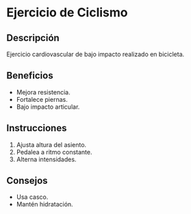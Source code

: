# Ejercicio de Ciclismo

## Descripción
Ejercicio cardiovascular de bajo impacto realizado en bicicleta.

## Beneficios
- Mejora resistencia.
- Fortalece piernas.
- Bajo impacto articular.

## Instrucciones
1. Ajusta altura del asiento.
2. Pedalea a ritmo constante.
3. Alterna intensidades.

## Consejos
- Usa casco.
- Mantén hidratación.
